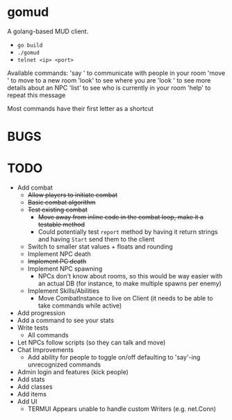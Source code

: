 # gomud

A golang-based MUD client.
* `go build`
* `./gomud`
* `telnet <ip> <port>`

Available commands:
'say <message>' to communicate with people in your room
'move <exit key>' to move to a new room
'look' to see where you are
'look <npc name>' to see more details about an NPC
'list' to see who is currently in your room
'help' to repeat this message

Most commands have their first letter as a shortcut

# BUGS

# TODO

* Add combat
  * ~~Allow players to initiate combat~~
  * ~~Basic combat algorithm~~
  * ~~Test existing combat~~
    * ~~Move away from inline code in the combat loop, make it a testable method~~
    * Could potentially test `report` method by having it return strings and having `Start` send them to the client
  * Switch to smaller stat values + floats and rounding
  * Implement NPC death
  * ~~Implement PC death~~
  * Implement NPC spawning
    * NPCs don't know about rooms, so this would be way easier with an actual DB (for instance, to make multiple spawns per enemy)
  * Implement Skills/Abilities
    * Move CombatInstance to live on Client (it needs to be able to take commands while active)
* Add progression
* Add a command to see your stats
* Write tests
  * All commands
* Let NPCs follow scripts (so they can talk and move)
* Chat Improvements
  * Add ability for people to toggle on/off defaulting to 'say'-ing unrecognized commands
* Admin login and features (kick people)
* Add stats
* Add classes
* Add items
* Add UI
  * TERMUI Appears unable to handle custom Writers (e.g. net.Conn)
